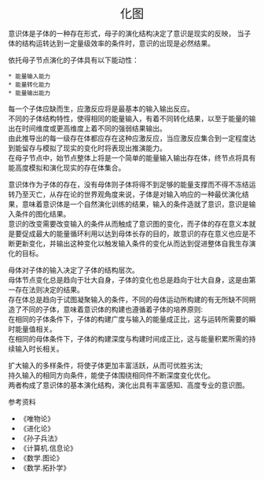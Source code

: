 <center><font size=5>化图</font></center>

意识体是子体的一种存在形式，母子的演化结构决定了意识是现实的反映，
当子体的结构运转达到一定量级效率的条件时，意识的出现是必然结果。<br/>

依托母子节点演化的子体具有以下能动性：
```
* 能量输入能力
* 能量转化能力
* 能量输出能力
```
每一个子体应缺而生，应激反应将是最基本的输入输出反应。<br/>
不同的子体结构特性，使得相同的能量输入，有着不同转化结果，以至于能量的输出在时间维度或更高维度上着不同的强弱结果输出。<br/>
由此推导出的每一级存在体都应存在这种应激反应，当应激反应集合到一定程度达到能留存与模拟了现实的变化时将表现出推演能力。<br/>
在母子节点中，始节点整体上将是一个简单的能量输入输出存在体，终节点将具有能高度模拟和演化现实的存在体集合。<br/>

意识体作为子体的存在，没有母体则子体将得不到足够的能量支撑而不得不冻结运转乃至灭亡，从存在论的世界观角度来说，子体是对输入响应的一种最优演化结果，意味着意识体是一个自然演化训练的结果，输入的条件造就了意识，意识是输入条件的图化结果。<br/>
意识的改变需要改变输入的条件从而触成了意识图的变化，而子体的存在意义本就是要促成最大的能量循环利用以达到母体长存的目的，故意识的存在意义也应是不断更新变化，并输出这种变化以触发输入条件的变化从而达到促进整体自我生存演化的目标。<br/>

母体对子体的输入决定了子体的结构层次。<br/>
母体节点变化总是趋向于壮大自身，子体的变化也总是趋向于壮大自身，这是由第一存在法则决定的结果。<br/>
存在体总是趋向于试图凝聚输入的条件，不同的母体运动所构建的有无所缺不同朔造了不同的子体，意味着意识体的构建也遵循着子体的培养原则:<br/>
在相同的子体条件下，子体的构建广度与输入的能量成正比，这与运转所需要的瞬时能量值相关。<br/>
在相同的母体条件下，子体的构建深度与构建时间成正比，这与能量积累所需的持续输入时长相关。<br/>

扩大输入的多样条件，将使子体更加丰富活跃，从而可优胜劣汰;<br/>
持久输入的相同方向条件，能使子体围绕相同件不断深度变化优化。<br/>
两者构成了意识体的基本演化结构，演化出具有丰富感知、高度专业的意识图。<br/>

参考资料
* 《唯物论》
* 《进化论》
* 《孙子兵法》
* 《计算机.信息论》
* 《数学.图论》
* 《数学.拓扑学》

